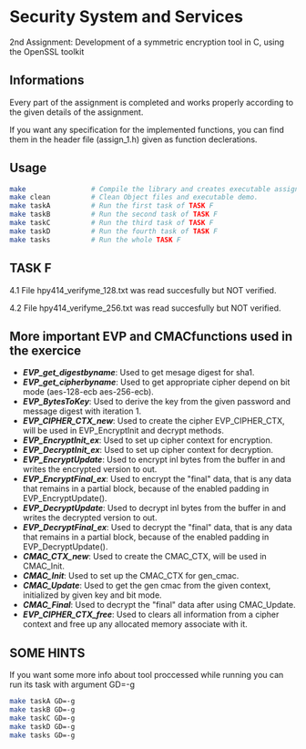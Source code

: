 
# Security System and Services

2nd Assignment: Development of a symmetric encryption tool in C, using the
OpenSSL toolkit

## Informations

Every part of the assignment is completed and works properly according to the given details of the assignment.

If you want any specification for the implemented functions, you can find them in the header file (assign_1.h) given as function declerations.

## Usage

```bash
make                # Compile the library and creates executable assign_1.
make clean          # Clean Object files and executable demo.
make taskA          # Run the first task of TASK F
make taskB          # Run the second task of TASK F
make taskC          # Run the third task of TASK F
make taskD          # Run the fourth task of TASK F
make tasks          # Run the whole TASK F
```

## TASK F

4.1 File hpy414_verifyme_128.txt was read succesfully but NOT verified.

4.2 File hpy414_verifyme_256.txt was read succesfully but NOT verified.

## More important EVP and CMACfunctions used in the exercice

* ***EVP_get_digestbyname***: Used to get mesage digest for sha1.
* ***EVP_get_cipherbyname***: Used to get appropriate cipher depend on bit mode (aes-128-ecb aes-256-ecb).
* ***EVP_BytesToKey***: Used to derive the key from the given password and message digest with iteration 1.
* ***EVP_CIPHER_CTX_new***: Used to create the cipher EVP_CIPHER_CTX, will be used in EVP_EncryptInit and decrypt methods.
* ***EVP_EncryptInit_ex***: Used to set up cipher context for encryption.
* ***EVP_DecryptInit_ex***: Used to set up cipher context for decryption.
* ***EVP_EncryptUpdate***: Used to encrypt inl bytes from the buffer in and writes the encrypted version to out.
* ***EVP_EncryptFinal_ex***: Used to encrypt the "final" data, that is any data that remains in a partial block, because of the enabled padding in EVP_EncryptUpdate().
* ***EVP_DecryptUpdate***: Used to decrypt inl bytes from the buffer in and writes the decrypted version to out.
* ***EVP_DecryptFinal_ex***: Used to decrypt the "final" data, that is any data that remains in a partial block, because of the enabled padding in EVP_DecryptUpdate().
* ***CMAC_CTX_new***: Used to create the CMAC_CTX, will be used in CMAC_Init.
* ***CMAC_Init***: Used to set up the CMAC_CTX for gen_cmac.
* ***CMAC_Update***: Used to get the gen cmac from the given context, initialized by given key and bit mode.
* ***CMAC_Final***: Used to decrypt the "final" data after using CMAC_Update.
* ***EVP_CIPHER_CTX_free***: Used to clears all information from a cipher context and free up any allocated memory associate with it.

## SOME HINTS

If you want some more info about tool proccessed while running you can run its task with argument GD=-g

```bash
make taskA GD=-g
make taskB GD=-g
make taskC GD=-g
make taskD GD=-g
make tasks GD=-g
```
